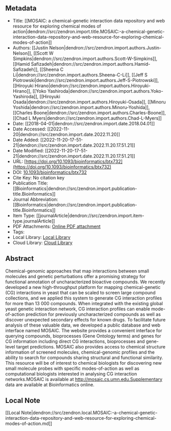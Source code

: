 ## Metadata

- Title: [[MOSAIC: a chemical-genetic interaction data repository and web resource for exploring chemical modes of action|dendron://src/zendron.import.title.MOSAIC:-a-chemical-genetic-interaction-data-repository-and-web-resource-for-exploring-chemical-modes-of-action]]
- Authors: [[Justin Nelson|dendron://src/zendron.import.authors.Justin-Nelson]], [[Scott W Simpkins|dendron://src/zendron.import.authors.Scott-W-Simpkins]], [[Hamid Safizadeh|dendron://src/zendron.import.authors.Hamid-Safizadeh]], [[Sheena C Li|dendron://src/zendron.import.authors.Sheena-C-Li]], [[Jeff S Piotrowski|dendron://src/zendron.import.authors.Jeff-S-Piotrowski]], [[Hiroyuki Hirano|dendron://src/zendron.import.authors.Hiroyuki-Hirano]], [[Yoko Yashiroda|dendron://src/zendron.import.authors.Yoko-Yashiroda]], [[Hiroyuki Osada|dendron://src/zendron.import.authors.Hiroyuki-Osada]], [[Minoru Yoshida|dendron://src/zendron.import.authors.Minoru-Yoshida]], [[Charles Boone|dendron://src/zendron.import.authors.Charles-Boone]], [[Chad L Myers|dendron://src/zendron.import.authors.Chad-L-Myers]]
- Date: [[2018-04-01|dendron://src/zendron.import.date.2018.04.01]]
- Date Accessed: [[2022-11-20|dendron://src/zendron.import.date.2022.11.20]]
- Date Added: [[2022-11-20-17-51-21|dendron://src/zendron.import.date.2022.11.20.17.51.21]]
- Date Modified: [[2022-11-20-17-51-21|dendron://src/zendron.import.date.2022.11.20.17.51.21]]
- URL: [https://doi.org/10.1093/bioinformatics/btx732](https://doi.org/10.1093/bioinformatics/btx732)
- DOI: [10.1093/bioinformatics/btx732](http://doi.org/10.1093/bioinformatics/btx732)
- Cite Key: No citation key
- Publication Title: [[Bioinformatics|dendron://src/zendron.import.publication-title.Bioinformatics]]
- Journal Abbreviation: [[Bioinformatics|dendron://src/zendron.import.publication-title.Bioinformatics]]
- Item Type: [[journalArticle|dendron://src/zendron.import.item-type.journalArticle]]
- PDF Attachments: [Online PDF attachment](https://www.zotero.org/groups/9025336/mjvolk3/items/9025336/attachment/3Y6IIPJL/reader)
- Tags: 
- Local Library: [Local Library](zotero://select/items/9025336)
- Cloud Library: [Cloud Library](https://www.zotero.org/groups/9025336/mjvolk3/library)

## Abstract
Chemical-genomic approaches that map interactions between small molecules and genetic perturbations offer a promising strategy for functional annotation of uncharacterized bioactive compounds. We recently developed a new high-throughput platform for mapping chemical-genetic (CG) interactions in yeast that can be scaled to screen large compound collections, and we applied this system to generate CG interaction profiles for more than 13 000 compounds. When integrated with the existing global yeast genetic interaction network, CG interaction profiles can enable mode-of-action prediction for previously uncharacterized compounds as well as discover unexpected secondary effects for known drugs. To facilitate future analysis of these valuable data, we developed a public database and web interface named MOSAIC. The website provides a convenient interface for querying compounds, bioprocesses (Gene Ontology terms) and genes for CG information including direct CG interactions, bioprocesses and gene-level target predictions. MOSAIC also provides access to chemical structure information of screened molecules, chemical-genomic profiles and the ability to search for compounds sharing structural and functional similarity. This resource will be of interest to chemical biologists for discovering new small molecule probes with specific modes-of-action as well as computational biologists interested in analysing CG interaction networks.MOSAIC is available at http://mosaic.cs.umn.edu.Supplementary data are available at Bioinformatics online.

## Local Note
[[Local Note|dendron://src/zendron.local.MOSAIC:-a-chemical-genetic-interaction-data-repository-and-web-resource-for-exploring-chemical-modes-of-action.md]]
